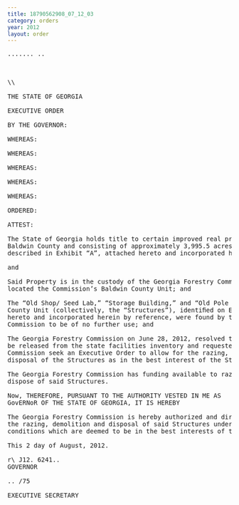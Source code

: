 ```yaml
---
title: 18790562908_07_12_03
category: orders
year: 2012
layout: order
---
```


<pre>....... ..

   

\\

THE STATE OF GEORGIA

EXECUTIVE ORDER

BY THE GOVERNOR:

WHEREAS:

WHEREAS:

WHEREAS:

WHEREAS:

WHEREAS:

ORDERED:

ATTEST:

The State of Georgia holds title to certain improved real property located in
Baldwin County and consisting of approximately 3,995.5 acres (the “Property”) as
described in Exhibit “A”, attached hereto and incorporated herein by reference;

and

Said Property is in the custody of the Georgia Forestry Commission on which is
located the Commission’s Baldwin County Unit; and

The “Old Shop/ Seed Lab,” “Storage Building,” and “Old Pole Barn” of the Baldwin
County Unit (collectively, the “Structures”), identiﬁed on Exhibit “B”, attached
hereto and incorporated herein by reference, were found by the Georgia Forestry
Commission to be of no further use; and

The Georgia Forestry Commission on June 28, 2012, resolved that these Structures
be released from the state facilities inventory and requested the State Properties
Commission seek an Executive Order to allow for the razing, demolition, and
disposal of the Structures as in the best interest of the State of Georgia; and

The Georgia Forestry Commission has funding available to raze, demolish and
dispose of said Structures.

Now, THEREFORE, PURSUANT TO THE AUTHORITY VESTED IN ME AS
GovERNoR OF THE STATE OF GEORGIA, IT IS HEREBY

The Georgia Forestry Commission is hereby authorized and directed to provide for
the razing, demolition and disposal of said Structures under the terms and
conditions which are deemed to be in the best interests of the State of Georgia.

This 2 day of August, 2012.

r\ J12. 6241..
GOVERNOR

.. /75

EXECUTIVE SECRETARY

</pre>
